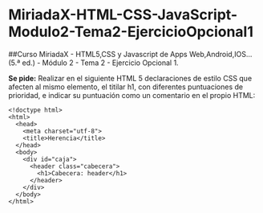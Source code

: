 # MiriadaX-HTML-CSS-JavaScript-Modulo2-Tema2-EjercicioOpcional1
##Curso MiriadaX - HTML5,CSS y Javascript de Apps Web,Android,IOS... (5.ª ed.) - Módulo 2 - Tema 2 - Ejercicio Opcional 1.

__Se pide:__
Realizar en el siguiente HTML 5 declaraciones de estilo CSS que afecten al mismo elemento, el titilar h1, con diferentes puntuaciones de prioridad, e indicar su puntuación como un comentario en el propio HTML:

    <!doctype html>
    <html>
      <head>
        <meta charset="utf-8">
        <title>Herencia</title>
      </head>
      <body>
        <div id="caja">
          <header class="cabecera">
            <h1>Cabecera: header</h1>
          </header>
        </div>
      </body>
    </html>
